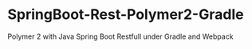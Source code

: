 # SpringBoot-Rest-Polymer2-Gradle
Polymer 2 with Java Spring Boot Restfull under Gradle and Webpack 
